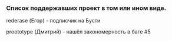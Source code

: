 ### Список поддержавших проект в том или ином виде.
rederase (Егор) - подписчик на Бусти

proototype (Дмитрий) - нашёл закономерность в баге #5
